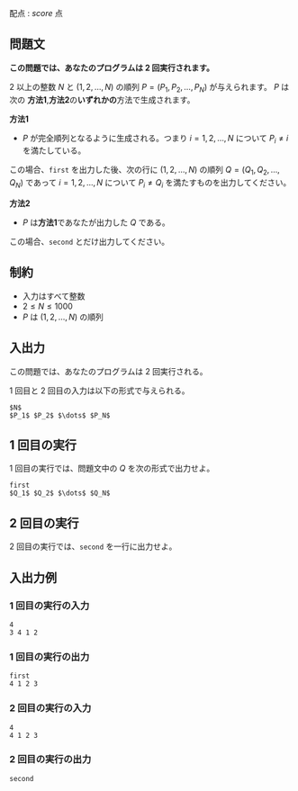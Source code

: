 配点 : ${score}$ 点

## 問題文

**この問題では、あなたのプログラムは 2 回実行されます。**

$2$ 以上の整数 $N$ と $(1,2,\dots ,N)$ の順列 $P=(P_1,P_2,\dots ,P_N)$ が与えられます。 $P$ は次の **方法1**,**方法2**の**いずれかの**方法で生成されます。

**方法1**

- $P$ が完全順列となるように生成される。つまり $i=1,2,\dots ,N$ について $P_i\neq i$ を満たしている。

この場合、`first` を出力した後、次の行に $(1,2,\dots ,N)$ の順列 $Q=(Q_1,Q_2,\dots ,Q_N)$ であって $i=1,2,\dots ,N$ について $P_i\neq Q_i$ を満たすものを出力してください。

**方法2**

- $P$ は**方法1**であなたが出力した $Q$ である。

この場合、`second` とだけ出力してください。

## 制約

- 入力はすべて整数
- $2\le N\le 1000$
- $P$ は $(1,2,\dots ,N)$ の順列

## 入出力

この問題では、あなたのプログラムは $2$ 回実行される。

$1$ 回目と $2$ 回目の入力は以下の形式で与えられる。

~~~
$N$
$P_1$ $P_2$ $\dots$ $P_N$
~~~

## $1$ 回目の実行

$1$ 回目の実行では、問題文中の $Q$ を次の形式で出力せよ。

~~~
first
$Q_1$ $Q_2$ $\dots$ $Q_N$
~~~

## $2$ 回目の実行

$2$ 回目の実行では、`second` を一行に出力せよ。

## 入出力例

<!-- {sample sample-01} -->

### $1$ 回目の実行の入力

```
4
3 4 1 2
```

### $1$ 回目の実行の出力

```
first
4 1 2 3
```

### $2$ 回目の実行の入力

```
4
4 1 2 3
```

### $2$ 回目の実行の出力

```
second
```